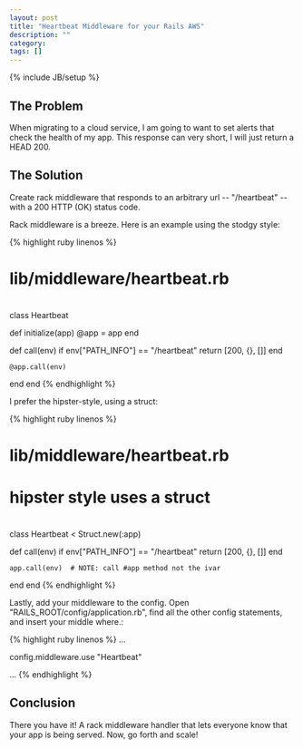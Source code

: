 ```yaml
---
layout: post
title: "Heartbeat Middleware for your Rails AWS"
description: ""
category: 
tags: []
---
```

{% include JB/setup %}


## The Problem ##

When migrating to a cloud service, I am going to want to set alerts that
check the health of my app. This response can very short, I will just return
a HEAD 200.

## The Solution ##

Create rack middleware that responds to an arbitrary url -- "/heartbeat" -- with a 200 HTTP (OK)
status code. 

Rack middleware is a breeze.
Here is an example using the stodgy style:

{% highlight ruby linenos %}
#
# lib/middleware/heartbeat.rb 
# 
class Heartbeat 

  def initialize(app)
    @app = app
  end

  def call(env)
    if env["PATH_INFO"] == "/heartbeat"
      return [200, {}, []]
    end

    @app.call(env)
  end
end
{% endhighlight %}

I prefer the hipster-style, using a struct:

{% highlight ruby linenos %}
#
# lib/middleware/heartbeat.rb 
# hipster style uses a struct
#

class Heartbeat < Struct.new(:app)

  def call(env)
    if env["PATH_INFO"] == "/heartbeat"
      return [200, {}, []]
    end

    app.call(env)  # NOTE: call #app method not the ivar
  end
end
{% endhighlight %}

Lastly, add your middleware to the config. Open
"RAILS_ROOT/config/application.rb", find all the other config statements, and
insert your middle where.:

{% highlight ruby linenos %}
  ...

  config.middleware.use "Heartbeat"

  ...
{% endhighlight %}


## Conclusion ##

There you have it! A rack middleware handler that lets everyone know that your
app is being served. Now, go forth and scale!
